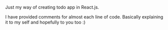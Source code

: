 Just my way of creating todo app in React.js.

I have provided comments for almost each line of code. Basically explaining it to my self and hopefully to you too :)